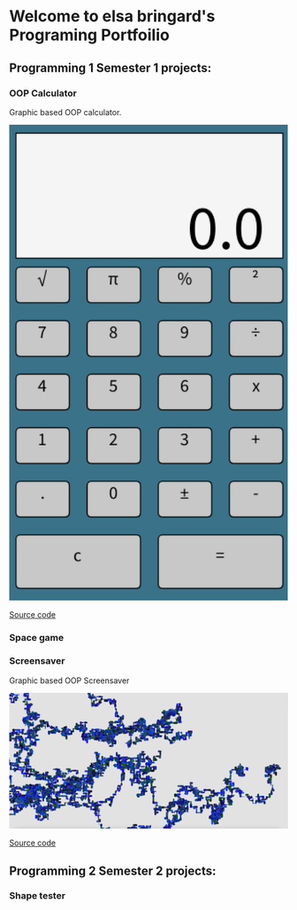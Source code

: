 # Welcome to elsa bringard's Programing Portfoilio

## Programming 1 Semester 1 projects:

### OOP Calculator

Graphic based OOP calculator.

![Running Calculator](https://github.com/elsabringard/programing1portfolio/blob/gh-pages/images/calc.png?raw=true)


[Source code](https://github.com/elsabringard/programing1portfolio/tree/gh-pages/src/Calculator)

### Space game

### Screensaver
Graphic based OOP Screensaver

![Running Screensaver](https://github.com/elsabringard/programing1portfolio/blob/gh-pages/images/screen.png?raw=true)


[Source code](https://github.com/elsabringard/programing1portfolio/files/10745436/ScreenSaver.pde.zip)


## Programming 2 Semester 2 projects:

### Shape tester

